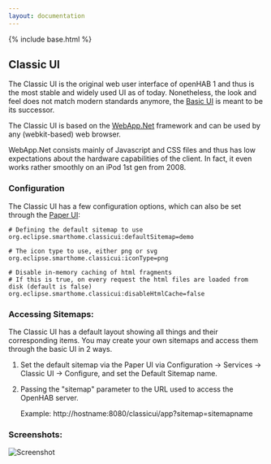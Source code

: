 ```yaml
---
layout: documentation
---
```


{% include base.html %}

## Classic UI

The Classic UI is the original web user interface of openHAB 1 and thus is the most stable and widely used UI as of today.
Nonetheless, the look and feel does not match modern standards anymore, the [Basic UI](../basic/readme.html) is meant to be its successor.

The Classic UI is based on the [WebApp.Net](http://webapp-net.com/) framework and can be used by any (webkit-based) web browser. 

WebApp.Net consists mainly of Javascript and CSS files and thus has low expectations about the hardware capabilities of the client. In fact, it even works rather smoothly on an iPod 1st gen from 2008.

### Configuration

The Classic UI has a few configuration options, which can also be set through the [Paper UI](../paper/readme.html):

```
# Defining the default sitemap to use
org.eclipse.smarthome.classicui:defaultSitemap=demo

# The icon type to use, either png or svg
org.eclipse.smarthome.classicui:iconType=png

# Disable in-memory caching of html fragments
# If this is true, on every request the html files are loaded from disk (default is false)
org.eclipse.smarthome.classicui:disableHtmlCache=false
```

### Accessing Sitemaps:

The Classic UI has a default layout showing all things and their corresponding items. You may create your own sitemaps and access them through the basic UI in 2 ways.

1. Set the default sitemap via the Paper UI via Configuration -> Services -> Classic UI -> Configure, and set the Default Sitemap name.

2. Passing the "sitemap" parameter to the URL used to access the OpenHAB server.

      Example: http://hostname:8080/classicui/app?sitemap=sitemapname

### Screenshots:

![Screenshot](doc/screenshot.png)

